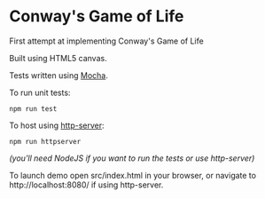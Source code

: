 # Conway's Game of Life

First attempt at implementing Conway's Game of Life

Built using HTML5 canvas.

Tests written using [Mocha](http://mochajs.org/).

To run unit tests:

```
npm run test
```

To host using [http-server](https://github.com/nodeapps/http-server):

```
npm run httpserver
```

*(you'll need NodeJS if you want to run the tests or use http-server)*

To launch demo open src/index.html in your browser, or navigate to http://localhost:8080/ if using http-server.
 
